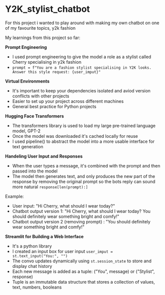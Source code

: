 # Y2K_stylist_chatbot

For this project i wanted to play around with making my own chatbot on one of my favourite topics, y2k fashion

My learnings from this project so far:

**Prompt Engineering**
* I used prompt engineering to give the model a role as a stylist called Cherry specialising in y2k fashion
* ```prompt = f"You are a fashion stylist specialising in Y2K looks. Answer this style request: {user_imput}" ```

**Virtual Environments**
* It's important to keep your dependencies isolated and aviod version conflicts with other projects
* Easier to set up your project across different machines
* General best practice for Python projects

**Hugging Face Transformers**
* The transformers library is used to load my large pre-trained language model, GPT-2
* Once the model was downloaded it's cached locally for reuse
* I used pipeline() to abstract the model into a more usable interface for text generation

**Handeling User Input and Responses**
* When the user types a message, it's combined with the prompt and then passed into the model
*  The model then generates text, and only produces the new part of the response by removing the original prompt so the bots reply can sound more natural
  ```response[len(prompt):] ```

Example:
* User input: "Hi Cherry, what should I wear today?"
* Chatbot output version 1: "Hi Cherry, what should I wear today? You should definitely wear something bright and comfy!"
* Chatbot output version 2 (removing prompt) : "You should definitely wear something bright and comfy!"
  
**Streamlit for Building a Web Interface**
* It's a python library
* I created an input box for user input
  ```user_imput = st.text_input("You:", "")```
* The convo updates dynamically using ```st.session_state``` to store and display chat history
* Each new message is added as a tuple: ("You", message) or ("Stylist", response)
* Tuple is an immutable data structure that stores a collection of values, text, numbers, booleans


